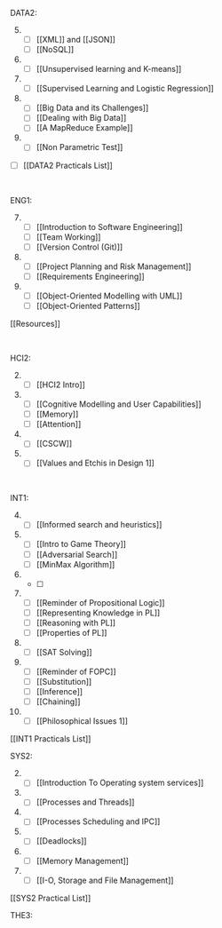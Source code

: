 DATA2: 

5) 
	- [ ] [[XML]] and [[JSON]]
	- [ ] [[NoSQL]]
6) 
	- [ ] [[Unsupervised learning and K-means]]
7) 
	- [ ] [[Supervised Learning and Logistic Regression]]
8) 
	- [ ] [[Big Data and its Challenges]]
	- [ ] [[Dealing with Big Data]]
	- [ ] [[A MapReduce Example]]
9) 
	- [ ] [[Non Parametric Test]]
- [ ] [[DATA2 Practicals List]] 
</br>

ENG1:

7) 
	- [ ] [[Introduction to Software Engineering]]
	- [ ] [[Team Working]]
	- [ ] [[Version Control (Git)]]
8) 
	- [ ] [[Project Planning and Risk Management]]
	- [ ] [[Requirements Engineering]]
9) 
	- [ ] [[Object-Oriented Modelling with UML]]
	- [ ] [[Object-Oriented Patterns]]

[[Resources]]

</br>

HCI2:

2) 
	- [ ] [[HCI2 Intro]]
3) 
	- [ ] [[Cognitive Modelling and User Capabilities]]
	- [ ] [[Memory]]
	- [ ] [[Attention]]
4) 
	- [ ] [[CSCW]]
9) 
	- [ ] [[Values and Etchis in Design 1]]

</br>

INT1:

4) 
	- [ ] [[Informed search and heuristics]]
5) 
	- [ ] [[Intro to Game Theory]]
	- [ ] [[Adversarial Search]]
	- [ ] [[MinMax Algorithm]]
6) 
	- [ ] 
7) 
	- [ ] [[Reminder of Propositional Logic]]
	- [ ] [[Representing Knowledge in PL]]
	- [ ] [[Reasoning with PL]]
	- [ ] [[Properties of PL]]
8) 
	- [ ] [[SAT Solving]]
9) 
	- [ ] [[Reminder of FOPC]]
	- [ ] [[Substitution]]
	- [ ] [[Inference]]
	- [ ] [[Chaining]]
10) 
	- [ ] [[Philosophical Issues 1]]

[[INT1 Practicals List]]
</br>

SYS2:

2) 
	- [ ] [[Introduction To Operating system services]]
3) 
	- [ ] [[Processes and Threads]] 
4) 
	- [ ] [[Processes Scheduling and IPC]]
7) 
	- [ ] [[Deadlocks]]
8) 
	- [ ] [[Memory Management]]
9) 
	- [ ] [[I-O, Storage and File Management]]

[[SYS2 Practical List]]
</br>

THE3:

